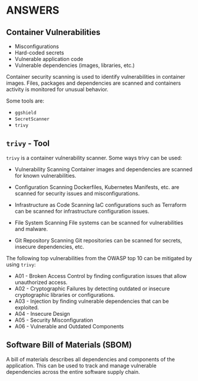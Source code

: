 # ANSWERS

## Container Vulnerabilities

-   Misconfigurations
-   Hard-coded secrets
-   Vulnerable application code
-   Vulnerable dependencies (images, libraries, etc.)

Container security scanning is used to identify vulnerabilities in container images. Files, packages and dependencies are scanned and containers activity is monitored for unusual behavior.

Some tools are:

-   `ggshield`
-   `SecretScanner`
-   `trivy`

## `trivy` - Tool

`trivy` is a container vulnerability scanner. Some ways trivy can be used:

-   Vulnerability Scanning
    Container images and dependencies are scanned for known vulnerabilities.

-   Configuration Scanning
    Dockerfiles, Kubernetes Manifests, etc. are scanned for security issues and misconfigurations.

-   Infrastructure as Code Scanning
    IaC configurations such as Terraform can be scanned for infrastructure configuration issues.

-   File System Scanning
    File systems can be scanned for vulnerabilities and malware.

-   Git Repository Scanning
    Git repositories can be scanned for secrets, insecure dependencies, etc.

The following top vulnerabilities from the OWASP top 10 can be mitigated by using `trivy`:

-   A01 - Broken Access Control
    by finding configuration issues that allow unauthorized access.
-   A02 - Cryptographic Failures
    by detecting outdated or insecure cryptographic libraries or configurations.
-   A03 - Injection
    by finding vulnerable dependencies that can be exploited.
-   A04 - Insecure Design
-   A05 - Security Misconfiguration
-   A06 - Vulnerable and Outdated Components

## Software Bill of Materials (SBOM)

A bill of materials describes all dependencies and components of the application. This can be used to track and manage vulnerable dependencies across the entire software supply chain.
